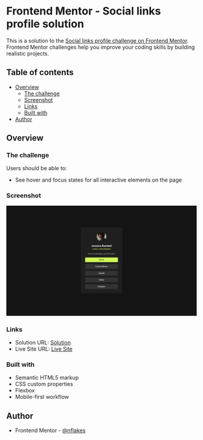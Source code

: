 # Frontend Mentor - Social links profile solution

This is a solution to the [Social links profile challenge on Frontend Mentor](https://www.frontendmentor.io/challenges/social-links-profile-UG32l9m6dQ). Frontend Mentor challenges help you improve your coding skills by building realistic projects. 

## Table of contents

- [Overview](#overview)
  - [The challenge](#the-challenge)
  - [Screenshot](#screenshot)
  - [Links](#links)
  - [Built with](#built-with)
- [Author](#author)


## Overview

### The challenge

Users should be able to:

- See hover and focus states for all interactive elements on the page

### Screenshot

![](screenshot.png)


### Links

- Solution URL: [Solution](https://your-solution-url.com)
- Live Site URL: [Live Site](https://your-live-site-url.com)


### Built with

- Semantic HTML5 markup
- CSS custom properties
- Flexbox
- Mobile-first workflow


## Author

- Frontend Mentor - [@nflakes](https://www.frontendmentor.io/profile/nflakes)

